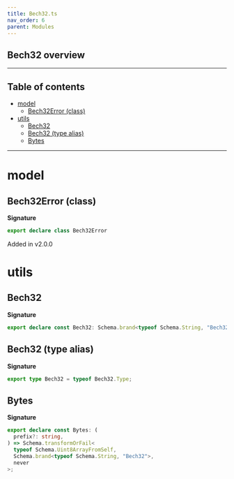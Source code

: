 ```yaml
---
title: Bech32.ts
nav_order: 6
parent: Modules
---
```


## Bech32 overview

---

<h2 class="text-delta">Table of contents</h2>

- [model](#model)
  - [Bech32Error (class)](#bech32error-class)
- [utils](#utils)
  - [Bech32](#bech32)
  - [Bech32 (type alias)](#bech32-type-alias)
  - [Bytes](#bytes)

---

# model

## Bech32Error (class)

**Signature**

```ts
export declare class Bech32Error
```

Added in v2.0.0

# utils

## Bech32

**Signature**

```ts
export declare const Bech32: Schema.brand<typeof Schema.String, "Bech32">;
```

## Bech32 (type alias)

**Signature**

```ts
export type Bech32 = typeof Bech32.Type;
```

## Bytes

**Signature**

```ts
export declare const Bytes: (
  prefix?: string,
) => Schema.transformOrFail<
  typeof Schema.Uint8ArrayFromSelf,
  Schema.brand<typeof Schema.String, "Bech32">,
  never
>;
```
